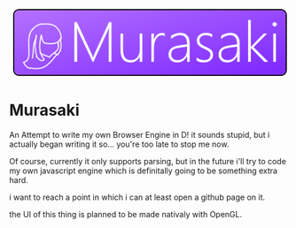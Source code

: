 ![alt tag](logo.png)

# Murasaki
An Attempt to write my own Browser Engine in D!
it sounds stupid, but i actually began writing it
so... you're too late to stop me now.

Of course, currently it only supports parsing, but in the future i'll try to code my own
javascript engine which is definitally going to be something extra hard.

i want to reach a point in which i can at least open a github page on it.

the UI of this thing is planned to be made nativaly with OpenGL.